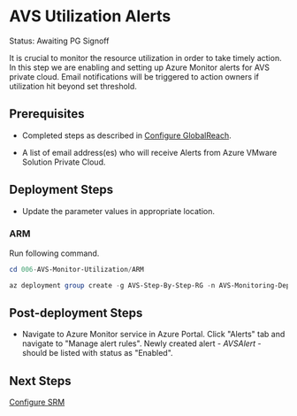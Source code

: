 # AVS Utilization Alerts
Status: Awaiting PG Signoff

It is crucial to monitor the resource utilization in order to take timely action. In this step we are enabling and setting up Azure Monitor alerts for AVS private cloud. Email notifications will be triggered to action owners if utilization hit beyond set threshold.

## Prerequisites

* Completed steps as described in [Configure GlobalReach](../005-AVS-GlobalReach/readme.md).

* A list of email address(es) who will receive Alerts from Azure VMware Solution Private Cloud.

## Deployment Steps

* Update the parameter values in appropriate location.

### ARM

Run following command.

```powershell
cd 006-AVS-Monitor-Utilization/ARM

az deployment group create -g AVS-Step-By-Step-RG -n AVS-Monitoring-Deployment -c -f "AVSMonitor.deploy.json" -p "@AVSMonitor.parameters.json"
```

## Post-deployment Steps

* Navigate to Azure Monitor service in Azure Portal. Click "Alerts" tab and navigate to "Manage alert rules". Newly created alert - *AVSAlert* - should be listed with status as "Enabled".

## Next Steps

[Configure SRM](../007-AVS-SRM/readme.md)
